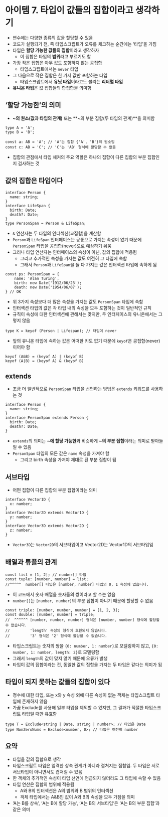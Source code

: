 # 아이템 7. 타입이 값들의 집합이라고 생각하기

- 변수에는 다양한 종류의 값을 할당할 수 있음
- 코드가 실행되기 전, 즉 타입스크립트가 오류를 체크하는 순간에는 ‘타입’을 가짐
- 타입은 **할당 가능한 값들의 집합**이라고 생각하자
  - 이 집합은 타입의 **범위**라고 부르기도 함
- 가장 작은 집합은 아무 값도 포함하지 않는 공집합
  - 타입스크립트에서는 `never` 타입
- 그 다음으로 작은 집합은 한 가지 값만 포함하는 타입
  - 타입스크립트에서 **유닛 타입**이라고도 불리는 **리터럴 타입**
- **유니온 타입**은 값 집합들의 합집합을 의미함

## ‘할당 가능한’의 의미

- **~의 원소(값과 타입의 관계)** 또는 **~의 부분 집합(두 타입의 관계)**을 의미함

```tsx
type A = 'A';
type B = 'B';

const a: AB = 'A'; // 'A'는 집합 {'A', 'B'}의 원소임
const c: AB = 'C'; // 'C'는 'AB' 형식에 할당할 수 없음
```

- 집합의 관점에서 타입 체커의 주요 역할은 하나의 집합이 다른 집합의 부분 집합인지 검사하는 것

## 값의 집합은 타입이다

```tsx
interface Person {
  name: string;
}
interface LifeSpan {
  birth: Date;
  death?: Date;
}
type PersonSpan = Person & LifeSpan;
```

- `&` 연산자는 두 타입의 인터섹션(교집합)을 계산함
- `Person`과 `LifeSpan` 인터페이스는 공통으로 가지는 속성이 없기 때문에 `PersonSpan` 타입을 공집합(never)으로 예상하기 쉬움
- 그러나 타입 연산자는 인터페이스의 속성이 아닌, 값의 집합에 적용됨
  - 그리고 추가적인 속성을 가지는 값도 여전히 그 타입에 속함
  - 그래서 `Person`과 `LifeSpan`을 둘 다 가지는 값은 인터섹션 타입에 속하게 됨

```tsx
const ps: PersonSpan = {
	name: 'Alan Turing',
	birth: new Date('1912/06/23');
	death: new Date('1954/06/07');
} // OK
```

- 위 3가지 속성보다 더 많은 속성을 가지는 값도 `PersonSpan` 타입에 속함
- 인터섹션 타입의 값은 각 타입 내의 속성을 모두 포함하는 것이 일반적인 규칙
- 규칙이 속성에 대한 인터섹션에 관해서는 맞지만, 두 인터페이스의 유니온에서는 그렇지 않음

```tsx
type K = keyof (Person | Lifespan); // 타입이 never
```

- 앞의 유니온 타입에 속하는 값은 어떠한 키도 없기 때문에 `keyof`은 공집합(never)이어야 함

```tsx
keyof (A&B) = (keyof A) | (keyof B)
keyof (A|B) = (keyof A) & (keyof B)
```

## extends

- 조금 더 일반적으로 `PersonSpan` 타입을 선언하는 방법은 `extends` 키워드를 사용하는 것

```tsx
interface Person {
  name: string;
}
interface PersonSpan extends Person {
  birth: Date;
  death?: Date;
}
```

- `extends`의 의미는 **~에 할당 가능한**과 비슷하게 **~의 부분 집합**이라는 의미로 받아들일 수 있음
- `PersonSpan` 타입의 모든 값은 `name` 속성을 가져야 함
  - 그리고 birth 속성을 가져야 제대로 된 부분 집합이 됨

## 서브타입

- 어떤 집합이 다른 집합의 부분 집합이라는 의미

```tsx
interface Vector1D {
  x: number;
}
interface Vector2D extends Vector1D {
  y: number;
}
interface Vector3D extends Vector2D {
  z: number;
}
```

- `Vector3D`는 `Vector2D`의 서브타입이고 Vector2D는 Vector1D의 서브타입임

## 배열과 튜플의 관계

```tsx
const list = [1, 2]; // number[] 타입
const tuple: [number, number] = list;
//^^^^^  number[] 타입은 [number, number] 타입의 0, 1 속성에 없습니다.
```

- 이 코드에서 숫자 배열을 숫자들의 쌍이라고 할 수는 없음
- `number[]`는 `[number, number]`의 부분 집합이 아니기 때문에 할당할 수 없음

```tsx
const triple: [number, number, number] = [1, 2, 3];
const double: [number, number] = triple;
//  ^^^^^^ [number, number, number] 형식은 [number, number] 형식에 할당할 수 없습니다.
//         'length' 속성의 형식이 호환되지 않습니다.
//         '3' 형식은 '2' 형식에 할당할 수 없습니다.
```

- 타입스크립트는 숫자의 쌍을 `{0: number, 1: number}`로 모델링하지 않고, `{0: number, 1: number, length: 2}`로 모델링함
- 그래서 `length`의 값이 맞지 않기 때문에 오류가 발생
- 타입이 값의 집합이라는 건, 동일한 값의 집합을 가지는 두 타입은 같다는 의미가 됨

## 타입이 되지 못하는 값들의 집합이 있다

- 정수에 대한 타입, 또는 x와 y 속성 외에 다른 속성이 없는 객체는 타입스크립트 타입에 존재하지 않음
- 가끔 Exclude를 사용해 일부 타입을 제외할 수 있지만, 그 결과가 적절한 타입스크립트 타입일 때만 유효함

```tsx
type T = Exclude<string | Date, string | number>; // 타입은 Date
type NonZeroNums = Exclude<number, 0>; // 타입은 여전히 number
```

## 요약

- 타입을 값의 집합으로 생각
- 타입스크립트 타입은 엄격한 상속 관계가 아니라 겹쳐지는 집합임. 두 타입은 서로 서브타입이 아니면서도 겹쳐질 수 있음
- 한 객체의 추가적인 속성이 타입 선언에 언급되지 않더라도 그 타입에 속할 수 있음
- 타입 연산은 집합의 범위에 적용됨
  - A와 B의 인터섹션은 A의 범위와 B 범위의 인터섹션
  - 객체 타입에서는 A&B인 값이 A와 B의 속성을 모두 가짐을 의미
- ‘A는 B를 상속’, ‘A는 B에 할당 가능’, ‘A는 B의 서브타입‘은 ‘A는 B의 부분 집합’과 같은 의미
